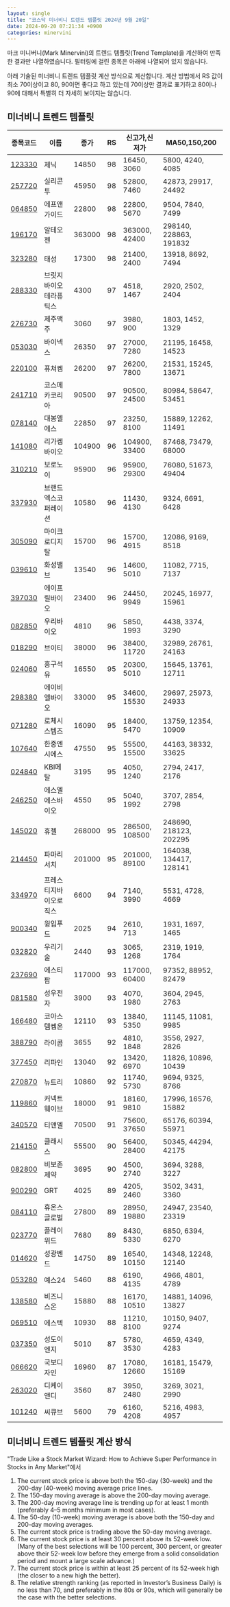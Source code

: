 ```yaml
---
layout: single
title: "코스닥 미너비니 트렌드 템플릿 2024년 9월 20일"
date: 2024-09-20 07:21:34 +0900
categories: minervini
---
```

마크 미니버니(Mark Minervini)의 트렌드 템플릿(Trend Template)을 계산하여 만족한 결과만 나열하였습니다. 필터링에 걸린 종목은 아래에 나열되어 있지 않습니다.

아래 기술된 미너비니 트렌드 템플릿 계산 방식으로 계산합니다. 계산 방법에서 RS 값이 최소 70이상이고 80, 90이면 좋다고 하고 있는데 70이상만 결과로 표기하고 80이나 90에 대해서 특별히 더 자세히 보이지는 않습니다.

## 미너비니 트렌드 템플릿

|종목코드|이름|종가|RS|신고가,신저가|MA50,150,200|
|------|---|---|--|---------|------------|
|[123330](https://finance.daum.net/quotes/A123330)|제닉|14850|98|16450, 3060|5800, 4240, 4085|
|[257720](https://finance.daum.net/quotes/A257720)|실리콘투|45950|98|52800, 7460|42873, 29917, 24492|
|[064850](https://finance.daum.net/quotes/A064850)|에프앤가이드|22800|98|22800, 5670|9504, 7840, 7499|
|[196170](https://finance.daum.net/quotes/A196170)|알테오젠|363000|98|363000, 42400|298140, 228863, 191832|
|[323280](https://finance.daum.net/quotes/A323280)|태성|17300|98|21400, 2400|13918, 8692, 7494|
|[288330](https://finance.daum.net/quotes/A288330)|브릿지바이오테라퓨틱스|4300|97|4518, 1467|2920, 2502, 2404|
|[276730](https://finance.daum.net/quotes/A276730)|제주맥주|3060|97|3980, 900|1803, 1452, 1329|
|[053030](https://finance.daum.net/quotes/A053030)|바이넥스|26350|97|27000, 7280|21195, 16458, 14523|
|[220100](https://finance.daum.net/quotes/A220100)|퓨쳐켐|26200|97|26200, 7800|21531, 15245, 13671|
|[241710](https://finance.daum.net/quotes/A241710)|코스메카코리아|90500|97|90500, 24500|80984, 58647, 53451|
|[078140](https://finance.daum.net/quotes/A078140)|대봉엘에스|22850|97|23250, 8100|15889, 12262, 11491|
|[141080](https://finance.daum.net/quotes/A141080)|리가켐바이오|104900|96|104900, 33400|87468, 73479, 68000|
|[310210](https://finance.daum.net/quotes/A310210)|보로노이|95900|96|95900, 29300|76080, 51673, 49404|
|[337930](https://finance.daum.net/quotes/A337930)|브랜드엑스코퍼레이션|10580|96|11430, 4130|9324, 6691, 6428|
|[305090](https://finance.daum.net/quotes/A305090)|마이크로디지탈|15700|96|15700, 4915|12086, 9169, 8518|
|[039610](https://finance.daum.net/quotes/A039610)|화성밸브|13540|96|14600, 5010|11082, 7715, 7137|
|[397030](https://finance.daum.net/quotes/A397030)|에이프릴바이오|23400|96|24450, 9949|20245, 16977, 15961|
|[082850](https://finance.daum.net/quotes/A082850)|우리바이오|4810|96|5850, 1993|4438, 3374, 3290|
|[018290](https://finance.daum.net/quotes/A018290)|브이티|38000|96|38400, 11720|32989, 26761, 24163|
|[024060](https://finance.daum.net/quotes/A024060)|흥구석유|16550|95|20300, 5010|15645, 13761, 12711|
|[298380](https://finance.daum.net/quotes/A298380)|에이비엘바이오|33000|95|34600, 15530|29697, 25973, 24933|
|[071280](https://finance.daum.net/quotes/A071280)|로체시스템즈|16090|95|18400, 5470|13759, 12354, 10909|
|[107640](https://finance.daum.net/quotes/A107640)|한중엔시에스|47550|95|55500, 15500|44163, 38332, 33625|
|[024840](https://finance.daum.net/quotes/A024840)|KBI메탈|3195|95|4050, 1240|2794, 2417, 2176|
|[246250](https://finance.daum.net/quotes/A246250)|에스엘에스바이오|4550|95|5040, 1992|3707, 2854, 2798|
|[145020](https://finance.daum.net/quotes/A145020)|휴젤|268000|95|286500, 108500|248690, 218123, 202295|
|[214450](https://finance.daum.net/quotes/A214450)|파마리서치|201000|95|201000, 89100|164038, 134417, 128141|
|[334970](https://finance.daum.net/quotes/A334970)|프레스티지바이오로직스|6600|94|7140, 3990|5531, 4728, 4669|
|[900340](https://finance.daum.net/quotes/A900340)|윙입푸드|2025|94|2610, 713|1931, 1697, 1465|
|[032820](https://finance.daum.net/quotes/A032820)|우리기술|2440|93|3065, 1268|2319, 1919, 1764|
|[237690](https://finance.daum.net/quotes/A237690)|에스티팜|117000|93|117000, 60400|97352, 88952, 82479|
|[081580](https://finance.daum.net/quotes/A081580)|성우전자|3900|93|4070, 1980|3604, 2945, 2763|
|[166480](https://finance.daum.net/quotes/A166480)|코아스템켐온|12110|93|13840, 5350|11145, 11081, 9985|
|[388790](https://finance.daum.net/quotes/A388790)|라이콤|3655|92|4810, 1848|3556, 2927, 2826|
|[377450](https://finance.daum.net/quotes/A377450)|리파인|13040|92|13420, 6970|11826, 10896, 10439|
|[270870](https://finance.daum.net/quotes/A270870)|뉴트리|10860|92|11740, 5730|9694, 9325, 8766|
|[119860](https://finance.daum.net/quotes/A119860)|커넥트웨이브|18000|91|18160, 9810|17996, 16576, 15882|
|[340570](https://finance.daum.net/quotes/A340570)|티앤엘|70500|91|75600, 37650|65176, 60394, 55971|
|[214150](https://finance.daum.net/quotes/A214150)|클래시스|55500|90|56400, 28400|50345, 44294, 42175|
|[082800](https://finance.daum.net/quotes/A082800)|비보존 제약|3695|90|4500, 2740|3694, 3288, 3227|
|[900290](https://finance.daum.net/quotes/A900290)|GRT|4025|89|4205, 2460|3502, 3431, 3360|
|[084110](https://finance.daum.net/quotes/A084110)|휴온스글로벌|27800|89|28950, 19880|24947, 23540, 23319|
|[023770](https://finance.daum.net/quotes/A023770)|플레이위드|7680|89|8430, 5330|6850, 6394, 6270|
|[014620](https://finance.daum.net/quotes/A014620)|성광벤드|14750|89|16540, 10150|14348, 12248, 12140|
|[053280](https://finance.daum.net/quotes/A053280)|예스24|5460|88|6190, 4135|4966, 4801, 4789|
|[138580](https://finance.daum.net/quotes/A138580)|비즈니스온|15880|88|16170, 10510|14881, 14096, 13827|
|[069510](https://finance.daum.net/quotes/A069510)|에스텍|10930|88|11210, 8100|10150, 9407, 9274|
|[037350](https://finance.daum.net/quotes/A037350)|성도이엔지|5010|87|5780, 3530|4659, 4349, 4283|
|[066620](https://finance.daum.net/quotes/A066620)|국보디자인|16960|87|17080, 12660|16181, 15479, 15169|
|[263020](https://finance.daum.net/quotes/A263020)|디케이앤디|3560|87|3950, 2480|3269, 3021, 2990|
|[101240](https://finance.daum.net/quotes/A101240)|씨큐브|5600|79|6160, 4208|5216, 4983, 4957|

## 미너비니 트렌드 템플릿 계산 방식

"Trade Like a Stock Market Wizard: How to Achieve Super Performance in Stocks in Any Market"에서

 1. The current stock price is above both the 150-day (30-week) and the 200-day (40-week) moving average price lines.
 1. The 150-day moving average is above the 200-day moving average.
 1. The 200-day moving average line is trending up for at least 1 month (preferably 4–5 months minimum in most cases).
 1. The 50-day (10-week) moving average is above both the 150-day and 200-day moving averages.
 1. The current stock price is trading above the 50-day moving average.
 1. The current stock price is at least 30 percent above its 52-week low. (Many of the best selections will be 100 percent, 300 percent, or greater above their 52-week low before they emerge from a solid consolidation period and mount a large scale advance.)
 1. The current stock price is within at least 25 percent of its 52-week high (the closer to a new high the better).
 1. The relative strength ranking (as reported in Investor’s Business Daily) is no less than 70, and preferably in the 80s or 90s, which will generally be the case with the better selections.
